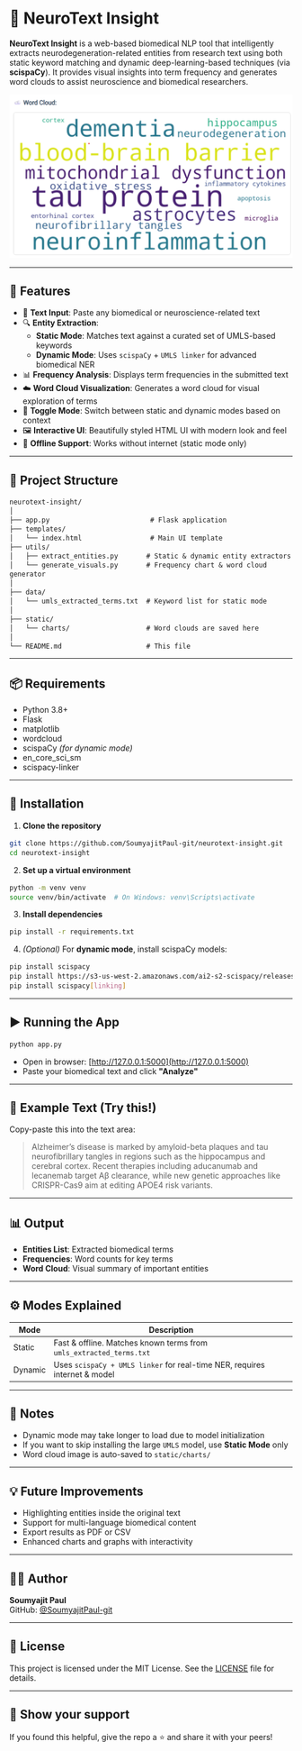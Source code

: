 
# 🧠 NeuroText Insight

**NeuroText Insight** is a web-based biomedical NLP tool that intelligently extracts neurodegeneration-related entities from research text using both static keyword matching and dynamic deep-learning-based techniques (via **scispaCy**). It provides visual insights into term frequency and generates word clouds to assist neuroscience and biomedical researchers.

![NeuroText Insight Screenshot](static/demo_screenshot_neurotext.png)

---

## 🚀 Features

- 📝 **Text Input**: Paste any biomedical or neuroscience-related text
- 🔍 **Entity Extraction**:
  - **Static Mode**: Matches text against a curated set of UMLS-based keywords
  - **Dynamic Mode**: Uses `scispaCy` + `UMLS linker` for advanced biomedical NER
- 📊 **Frequency Analysis**: Displays term frequencies in the submitted text
- ☁️ **Word Cloud Visualization**: Generates a word cloud for visual exploration of terms
- 🔄 **Toggle Mode**: Switch between static and dynamic modes based on context
- 🖼️ **Interactive UI**: Beautifully styled HTML UI with modern look and feel
- 📁 **Offline Support**: Works without internet (static mode only)

---

## 📂 Project Structure

```
neurotext-insight/
│
├── app.py                         # Flask application
├── templates/
│   └── index.html                 # Main UI template
├── utils/
│   ├── extract_entities.py       # Static & dynamic entity extractors
│   └── generate_visuals.py       # Frequency chart & word cloud generator
│
├── data/
│   └── umls_extracted_terms.txt  # Keyword list for static mode
│
├── static/
│   └── charts/                   # Word clouds are saved here
│
└── README.md                     # This file
```

---

## 📦 Requirements

- Python 3.8+
- Flask
- matplotlib
- wordcloud
- scispaCy *(for dynamic mode)*
- en_core_sci_sm
- scispacy-linker

---

## 🔧 Installation

1. **Clone the repository**
```bash
git clone https://github.com/SoumyajitPaul-git/neurotext-insight.git
cd neurotext-insight
```

2. **Set up a virtual environment**
```bash
python -m venv venv
source venv/bin/activate  # On Windows: venv\Scripts\activate
```

3. **Install dependencies**
```bash
pip install -r requirements.txt
```

4. *(Optional)* For **dynamic mode**, install scispaCy models:
```bash
pip install scispacy
pip install https://s3-us-west-2.amazonaws.com/ai2-s2-scispacy/releases/v0.5.1/en_core_sci_sm-0.5.1.tar.gz
pip install scispacy[linking]
```

---

## ▶️ Running the App

```bash
python app.py
```

- Open in browser: [http://127.0.0.1:5000](http://127.0.0.1:5000)
- Paste your biomedical text and click **"Analyze"**

---

## 🧪 Example Text (Try this!)

Copy-paste this into the text area:

> Alzheimer’s disease is marked by amyloid-beta plaques and tau neurofibrillary tangles in regions such as the hippocampus and cerebral cortex. Recent therapies including aducanumab and lecanemab target Aβ clearance, while new genetic approaches like CRISPR-Cas9 aim at editing APOE4 risk variants.

---

## 📊 Output

- **Entities List**: Extracted biomedical terms
- **Frequencies**: Word counts for key terms
- **Word Cloud**: Visual summary of important entities

---

## ⚙️ Modes Explained

| Mode     | Description                                                                 |
|----------|-----------------------------------------------------------------------------|
| Static   | Fast & offline. Matches known terms from `umls_extracted_terms.txt`        |
| Dynamic  | Uses `scispaCy + UMLS linker` for real-time NER, requires internet & model |

---

## 📌 Notes

- Dynamic mode may take longer to load due to model initialization
- If you want to skip installing the large `UMLS` model, use **Static Mode** only
- Word cloud image is auto-saved to `static/charts/`

---

## 💡 Future Improvements

- Highlighting entities inside the original text
- Support for multi-language biomedical content
- Export results as PDF or CSV
- Enhanced charts and graphs with interactivity

---

## 🧑‍💻 Author

**Soumyajit Paul**  
GitHub: [@SoumyajitPaul-git](https://github.com/SoumyajitPaul-git)

---

## 📄 License

This project is licensed under the MIT License. See the [LICENSE](LICENSE) file for details.

---

## 🌟 Show your support

If you found this helpful, give the repo a ⭐ and share it with your peers!
